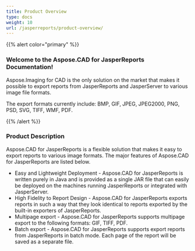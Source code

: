 ```yaml
---
title: Product Overview
type: docs
weight: 10
url: /jasperreports/product-overview/
---
```


{{% alert color="primary" %}}

[comment]: <> (![todo:image_alt_text]&#40;logo128.png&#41;)

### **Welcome to the Aspose.CAD for JasperReports Documentation!**

Aspose.Imaging for CAD is the only solution on the market that makes it possible to export reports from JasperReports and JasperServer to various image file formats.

The export formats currently include: BMP, GIF, JPEG, JPEG2000, PNG, PSD, SVG, TIFF, WMF, PDF.

{{% /alert %}}

### **Product Description**

Aspose.CAD for JasperReports is a flexible solution that makes it easy to export reports to various image formats. The major features of Aspose.CAD for JasperReports are listed below.

- Easy and Lightweight Deployment - Aspose.CAD for JasperReports is written purely in Java and is provided as a single JAR file that can easily be deployed on the machines running JasperReports or integrated with JasperServer.
- High Fidelity to Report Design - Aspose.CAD for JasperReports exports reports in such a way that they look identical to reports exported by the built-in exporters of JasperReports.
- Multipage export -  Aspose.CAD for JasperReports supports multipage export to the following formats:  GIF, TIFF, PDF.
- Batch export - Aspose.CAD for JasperReports supports export reports from JasperReports in batch mode. Each page of the report will be saved as a separate file.

